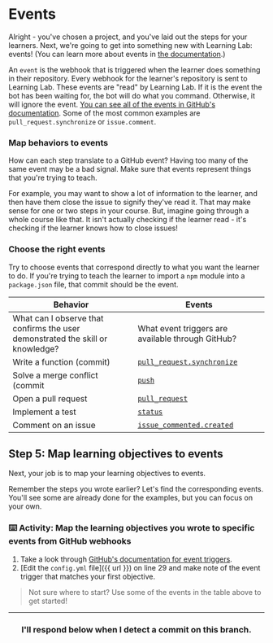 # Events

Alright - you've chosen a project, and you've laid out the steps for your learners. Next, we're going to get into something new with Learning Lab: events! (You can learn more about events in [the documentation](https://lab.github.com/docs/events).)

An `event` is the webhook that is triggered when the learner does something in their repository. Every webhook for the learner's repository is sent to Learning Lab. These events are "read" by Learning Lab. If it is the event the bot has been waiting for, the bot will do what you command. Otherwise, it will ignore the event.  [You can see all of the events in GitHub's documentation](https://developer.github.com/v3/activity/events/types/). Some of the most common examples are `pull_request.synchronize` or `issue.comment`. 

### Map behaviors to events

How can each step translate to a GitHub event? Having too many of the same event may be a bad signal. Make sure that events represent things that you're trying to teach.

For example, you may want to show a lot of information to the learner, and then have them close the issue to signify they've read it. That may make sense for one or two steps in your course. But, imagine going through a whole course like that. It isn't actually checking if the learner read - it's checking if the learner knows how to close issues!

### Choose the right events

Try to choose events that correspond directly to what you want the learner to do. If you're trying to teach the learner to import a `npm` module into a `package.json` file, that commit should be the event.

| Behavior | Events |
| ------------- | ------------- |
| What can I observe that confirms the user demonstrated the skill or knowledge? | What event triggers are available through GitHub? |
| Write a function (commit) | [`pull_request.synchronize`](https://developer.github.com/v3/activity/events/types/#pullrequestevent) |
| Solve a merge conflict (commit | [`push`](https://developer.github.com/v3/activity/events/types/#pushevent) |
| Open a pull request | [`pull_request`](https://developer.github.com/v3/activity/events/types/#pullrequestevent) |
| Implement a test | [`status`](https://developer.github.com/v3/activity/events/types/#statusevent) |
| Comment on an issue | [`issue_commented.created`](https://developer.github.com/v3/activity/events/types/#issuecommentevent) |

## Step 5: Map learning objectives to events

Next, your job is to map your learning objectives to events.

Remember the steps you wrote earlier? Let's find the corresponding events. You'll see some are already done for the examples, but you can focus on your own.

### :keyboard: Activity: Map the learning objectives you wrote to specific events from GitHub webhooks

1. Take a look through [GitHub's documentation for event triggers](https://developer.github.com/v3/activity/events/types/).
2. [Edit the `config.yml` file]({{ url }}) on line 29 and make note of the event trigger that matches your first objective.

> Not sure where to start? Use some of the events in the table above to get started!

<hr>
<h3 align="center">I'll respond below when I detect a commit on this branch.</h3>
